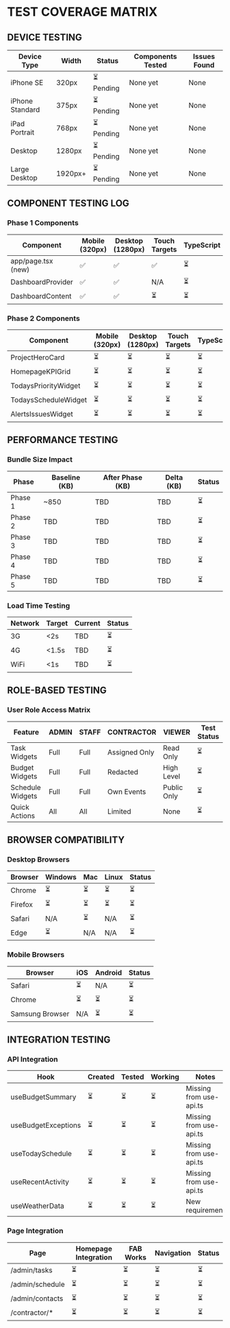 # TEST COVERAGE MATRIX

## DEVICE TESTING
| Device Type | Width | Status | Components Tested | Issues Found |
|-------------|-------|--------|-------------------|--------------|
| iPhone SE | 320px | ⏳ Pending | None yet | None |
| iPhone Standard | 375px | ⏳ Pending | None yet | None |
| iPad Portrait | 768px | ⏳ Pending | None yet | None |
| Desktop | 1280px | ⏳ Pending | None yet | None |
| Large Desktop | 1920px+ | ⏳ Pending | None yet | None |

## COMPONENT TESTING LOG

### Phase 1 Components
| Component | Mobile (320px) | Desktop (1280px) | Touch Targets | TypeScript | Accessibility |
|-----------|----------------|------------------|---------------|------------|---------------|
| app/page.tsx (new) | ✅ | ✅ | ✅ | ⏳ | ✅ |
| DashboardProvider | ✅ | ✅ | N/A | ⏳ | ✅ |
| DashboardContent | ✅ | ✅ | ⏳ | ⏳ | ✅ |

### Phase 2 Components  
| Component | Mobile (320px) | Desktop (1280px) | Touch Targets | TypeScript | Accessibility |
|-----------|----------------|------------------|---------------|------------|---------------|
| ProjectHeroCard | ⏳ | ⏳ | ⏳ | ⏳ | ⏳ |
| HomepageKPIGrid | ⏳ | ⏳ | ⏳ | ⏳ | ⏳ |
| TodaysPriorityWidget | ⏳ | ⏳ | ⏳ | ⏳ | ⏳ |
| TodaysScheduleWidget | ⏳ | ⏳ | ⏳ | ⏳ | ⏳ |
| AlertsIssuesWidget | ⏳ | ⏳ | ⏳ | ⏳ | ⏳ |

## PERFORMANCE TESTING

### Bundle Size Impact
| Phase | Baseline (KB) | After Phase (KB) | Delta (KB) | Status |
|-------|---------------|------------------|------------|--------|
| Phase 1 | ~850 | TBD | TBD | ⏳ |
| Phase 2 | TBD | TBD | TBD | ⏳ |
| Phase 3 | TBD | TBD | TBD | ⏳ |
| Phase 4 | TBD | TBD | TBD | ⏳ |
| Phase 5 | TBD | TBD | TBD | ⏳ |

### Load Time Testing
| Network | Target | Current | Status |
|---------|--------|---------|--------|
| 3G | <2s | TBD | ⏳ |
| 4G | <1.5s | TBD | ⏳ |
| WiFi | <1s | TBD | ⏳ |

## ROLE-BASED TESTING

### User Role Access Matrix
| Feature | ADMIN | STAFF | CONTRACTOR | VIEWER | Test Status |
|---------|-------|-------|------------|--------|-------------|
| Task Widgets | Full | Full | Assigned Only | Read Only | ⏳ |
| Budget Widgets | Full | Full | Redacted | High Level | ⏳ |
| Schedule Widgets | Full | Full | Own Events | Public Only | ⏳ |
| Quick Actions | All | All | Limited | None | ⏳ |

## BROWSER COMPATIBILITY

### Desktop Browsers
| Browser | Windows | Mac | Linux | Status |
|---------|---------|-----|-------|--------|
| Chrome | ⏳ | ⏳ | ⏳ | ⏳ |
| Firefox | ⏳ | ⏳ | ⏳ | ⏳ |
| Safari | N/A | ⏳ | N/A | ⏳ |
| Edge | ⏳ | N/A | N/A | ⏳ |

### Mobile Browsers
| Browser | iOS | Android | Status |
|---------|-----|---------|--------|
| Safari | ⏳ | N/A | ⏳ |
| Chrome | ⏳ | ⏳ | ⏳ |
| Samsung Browser | N/A | ⏳ | ⏳ |

## INTEGRATION TESTING

### API Integration
| Hook | Created | Tested | Working | Notes |
|------|---------|--------|---------|-------|
| useBudgetSummary | ⏳ | ⏳ | ⏳ | Missing from use-api.ts |
| useBudgetExceptions | ⏳ | ⏳ | ⏳ | Missing from use-api.ts |
| useTodaySchedule | ⏳ | ⏳ | ⏳ | Missing from use-api.ts |
| useRecentActivity | ⏳ | ⏳ | ⏳ | Missing from use-api.ts |
| useWeatherData | ⏳ | ⏳ | ⏳ | New requirement |

### Page Integration
| Page | Homepage Integration | FAB Works | Navigation | Status |
|------|---------------------|-----------|------------|--------|
| /admin/tasks | ⏳ | ⏳ | ⏳ | ⏳ |
| /admin/schedule | ⏳ | ⏳ | ⏳ | ⏳ |
| /admin/contacts | ⏳ | ⏳ | ⏳ | ⏳ |
| /contractor/* | ⏳ | ⏳ | ⏳ | ⏳ |
